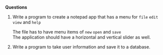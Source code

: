 **Questions**

1. Write a program to create a notepad app that has a menu for
    `file` `edit` `view` and `help`
    
    The file has to have menu items of `new` `open` and `save` <br>
    The application should have a horizontal and vertical slider as well.


2. Write a program to take user information and save it to a database.